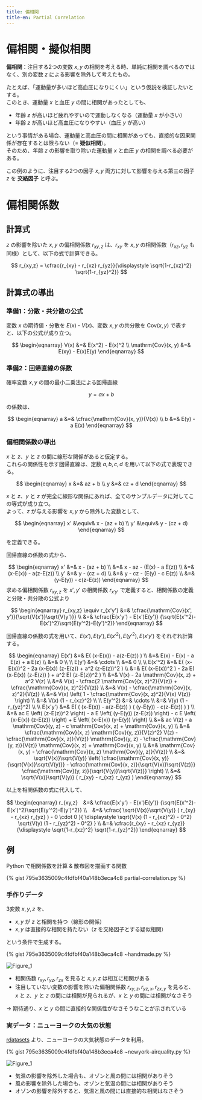 ```yaml
---
title: 偏相関
title-en: Partial Correlation
---
```


# 偏相関・擬似相関

**偏相関**：注目する2つの変数 $x, y$ の相関を考える時、単純に相関を調べるのではなく、別の変数 $z$ による影響を除外して考えたもの。

たとえば、「運動量が多いほど高血圧になりにくい」という仮説を検証したいとする。  
このとき、運動量 $x$ と血圧 $y$ の間に相関があったとしても、

- 年齢 $z$ が高いほど疲れやすいので運動しなくなる（運動量 $x$ が小さい）
- 年齢 $z$ が高いほど高血圧になりやすい（血圧 $y$ が高い）

という事情がある場合、運動量と高血圧の間に相関があっても、直接的な因果関係が存在するとは限らない（= **疑似相関**）。  
そのため、年齢 $z$ の影響を取り除いた運動量 $x$ と血圧 $y$ の相関を調べる必要がある。

この例のように、注目する2つの因子 $x, y$ 両方に対して影響を与える第三の因子 $z$ を **交絡因子** と呼ぶ。


# 偏相関係数

## 計算式

$z$ の影響を除いた $x, y$ の偏相関係数 $r_{xy,z}$ は、$r_{xy}$ を $x,y$ の相関係数（$r_{xz}, r_{yz}$ も同様）として、以下の式で計算できる。

$$
r_{xy,z} = \cfrac{r_{xy} - r_{xz} r_{yz}}{\displaystyle \sqrt{1-r_{xz}^2} \sqrt{1-r_{yz}^2}}
$$

## 計算式の導出

### 準備1：分散・共分散の公式

変数 $x$ の期待値・分散を $E(x)$・$V(x)$、変数 $x,y$ の共分散を $\mathrm{Cov}(x,y)$ で表すと、以下の公式が成り立つ。

$$
\begin{eqnarray}
	V(x) &=& E(x^2) - E(x)^2 \\
	\mathrm{Cov}(x, y) &=& E(xy) - E(x)E(y)
\end{eqnarray}
$$

### 準備2：回帰直線の係数

確率変数 $x, y$ の間の最小二乗法による回帰直線

$$
y = a x + b
$$

の係数は、

$$
\begin{eqnarray}
	a &=& \cfrac{\mathrm{Cov}(x, y)}{V(x)} \\
	b &=& E(y) - a E(x)
\end{eqnarray}
$$


### 偏相関係数の導出

$x$ と $z$、$y$ と $z$ の間に線形な関係があると仮定する。  
これらの関係性を示す回帰直線は、定数 $a, b, c, d$ を用いて以下の式で表現できる。

$$
\begin{eqnarray}
	x &=& az + b \\
	y &=& cz + d
\end{eqnarray}
$$

$x$ と $z$、$y$ と $z$ が完全に線形な関係にあれば、全てのサンプルデータに対してこの等式が成り立つ。  
よって、$z$ が与える影響を $x, y$ から除外した変数として、

$$
\begin{eqnarray}
	x' &\equiv& x - (az + b) \\
	y' &\equiv& y - (cz + d)
\end{eqnarray}
$$

を定義できる。

回帰直線の係数の式から、

$$
\begin{eqnarray}
	x' &=& x - (az + b)
	\\ &=&
	x - az - (E(x) - a E(z))
	\\ &=&
	(x-E(x)) - a(z-E(z))
	\\
	y' &=& y - (cz + d)
	\\ &=&
	y - cz - (E(y) - c E(z))
	\\ &=&
	(y-E(y)) - c(z-E(z))
\end{eqnarray}
$$
求める偏相関係数 $r_{xy,z}$ を $x', y'$ の相関係数 $r_{x'y'}$ で定義すると、相関係数の定義と分散・共分散の公式より

$$
\begin{eqnarray}
	r_{xy,z} \equiv r_{x'y'} &=& \cfrac{\mathrm{Cov}(x', y')}{\sqrt{V(x')}\sqrt{V(y')}}
	\\ &=&
	\cfrac{E(x'y') - E(x')E(y')}
	{\sqrt{E(x'^2)-E(x')^2}\sqrt{E(y'^2)-E(y')^2}}
\end{eqnarray}
$$

回帰直線の係数の式を用いて、$E(x'), E(y'), E(x'^2), E(y'^2), E(x'y')$ をそれぞれ計算する。

$$
\begin{eqnarray}
	E(x') &=& E( (x-E(x)) - a(z-E(z)) )
	\\ &=&
	E(x) - E(x) - a E(z) + a E(z)
	\\ &=&
	0
	\\
	\\
	E(y') &=& \cdots
	\\ &=&
	0
	\\
	\\
	E(x'^2) &=&
	E( (x-E(x))^2 - 2a (x-E(x)) (z-E(z)) + a^2 (z-E(z))^2 )
	\\ &=&
	E( (x-E(x))^2 ) - 2a E( (x-E(x)) (z-E(z)) ) + a^2 E( (z-E(z))^2 )
	\\ &=&
	V(x) - 2a \mathrm{Cov}(x, z) + a^2 V(z)
	\\ &=&
	V(x) -
	\cfrac{2 \mathrm{Cov}(x, z)^2}{V(z)} +
	\cfrac{\mathrm{Cov}(x, z)^2}{V(z)}
	\\ &=&
	V(x) -
	\cfrac{\mathrm{Cov}(x, z)^2}{V(z)}
	\\ &=&
	V(x) \left( 1 -
	\cfrac{\mathrm{Cov}(x, z)^2}{V(x) V(z)}
	\right)
	\\ &=&
	V(x) (1 - r_{xz}^2)
	\\
	\\
	E(y'^2) &=& \cdots
	\\ &=&
	V(y) (1 - r_{yz}^2)
	\\
	\\
	E(x'y') &=&
	E(
		( (x-E(x)) - a(z-E(z)) )
		( (y-E(y)) - c(z-E(z)) )
	)
	\\ &=&
	ac E \left( (z-E(z))^2 \right) -
	a E \left( (y-E(y)) (z-E(z)) \right) -
	c E \left( (x-E(x)) (z-E(z)) \right) +
	E \left( (x-E(x)) (y-E(y)) \right)
	\\ &=&
	ac V(z) -
	a \mathrm{Cov}(y, z) -
	c \mathrm{Cov}(x, z) +
	\mathrm{Cov}(x, y)
	\\ &=&
	\cfrac{\mathrm{Cov}(x, z) \mathrm{Cov}(y, z)}{V(z)^2} V(z) -
	\cfrac{\mathrm{Cov}(x, z)}{V(z)} \mathrm{Cov}(y, z) -
	\cfrac{\mathrm{Cov}(y, z)}{V(z)} \mathrm{Cov}(x, z) +
	\mathrm{Cov}(x, y)
	\\ &=&
	\mathrm{Cov}(x, y) -
	\cfrac{\mathrm{Cov}(x, z) \mathrm{Cov}(y, z)}{V(z)}
	\\ &=&
	\sqrt{V(x)}\sqrt{V(y)}
	\left(
		\cfrac{\mathrm{Cov}(x, y)}{\sqrt{V(x)}\sqrt{V(y)}} -
		\cfrac{\mathrm{Cov}(x, z)}{\sqrt{V(x)}\sqrt{V(z)}}
		\cfrac{\mathrm{Cov}(y, z)}{\sqrt{V(y)}\sqrt{V(z)}}
	\right)
	\\ &=&
	\sqrt{V(x)}\sqrt{V(y)} ( r_{xy} - r_{xz} r_{yz} )
\end{eqnarray}
$$

以上を相関係数の式に代入して、

$$
\begin{eqnarray}
	r_{xy,z}　&=&
	\cfrac{E(x'y') - E(x')E(y')}
	{\sqrt{E(x'^2)-E(x')^2}\sqrt{E(y'^2)-E(y')^2}}
	\\　&=&
	\cfrac{
		\sqrt{V(x)}\sqrt{V(y)} ( r_{xy} - r_{xz} r_{yz} ) -
		0 \cdot 0
	}{
		\displaystyle
		\sqrt{V(x) (1 - r_{xz}^2) - 0^2}
		\sqrt{V(y) (1 - r_{yz}^2) - 0^2}
	}
	\\ &=&
	\cfrac{r_{xy} - r_{xz} r_{yz}}{\displaystyle \sqrt{1-r_{xz}^2} \sqrt{1-r_{yz}^2}}
\end{eqnarray}
$$

## 例

Python で相関係数を計算 & 散布図を描画する関数

{% gist 795e3635009c4fdfbf40a148b3eca4c8 partial-correlation.py %}

### 手作りデータ

3変数 $x, y, z$ を、
- $x, y$ が $z$ と相関を持つ（線形の関係）
- $x, y$ は直接的な相関を持たない（$z$ を交絡因子とする疑似相関）

という条件で生成する。

{% gist 795e3635009c4fdfbf40a148b3eca4c8 ~handmade.py %}

![Figure_1](https://user-images.githubusercontent.com/13412823/215377569-b51f0572-b593-404c-83ef-fba3909733bd.png)

- 相関係数 $r_{xy}, r_{yz}, r_{zx}$ を見ると $x, y, z$ は相互に相関がある
- 注目していない変数の影響を除いた偏相関係数 $r_{xy,z}, r_{yz,x}, r_{zx,y}$ を見ると、$x$ と $z$、$y$ と $z$ の間には相関が見られるが、$x$ と $y$ の間には相関がなさそう

→ 期待通り、$x$ と $y$ の間に直接的な関係性がなさそうなことが示されている

### 実データ：ニューヨークの大気の状態

[rdatasets](https://vincentarelbundock.github.io/Rdatasets/articles/data.html) より、ニューヨークの大気状態のデータを利用。

{% gist 795e3635009c4fdfbf40a148b3eca4c8 ~newyork-airquality.py %}

![Figure_1](https://user-images.githubusercontent.com/13412823/215378527-662a7f27-9660-4451-a892-1a12467f65fa.png)

- 気温の影響を除外した場合も、オゾンと風の間には相関がありそう
- 風の影響を除外した場合も、オゾンと気温の間には相関がありそう
- オゾンの影響を除外すると、気温と風の間には直接的な相関はなさそう